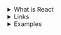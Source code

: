 <details>
  <summary>What is React</summary>
  
  - React is a JavaScript Library known for front-end development (or user interface).
  - It is popular due to its component-based architecture, Single Page Applications (SPAs), and Virtual DOM for building web applications that are fast, efficient, and scalable.

 

  
</details>
 <details>
    <summary>Links</summary>
    
  - [Geeks](https://www.geeksforgeeks.org/react/)
  - [Scimba](https://scrimba.com/learn-react-c0e/~04xn)
  - [React DEV](https://react.dev/learn)
  - [HandsOnReact](https://handsonreact.com/)
    
  </details>
  <details>
    <summary>Examples</summary>

  - Image Example

    ```
    import { createElement } from "react"
    import { createRoot } from "react-dom/client"
    const root = createRoot(document.getElementById("root"))
    root.render(
        <main>
            <img src="react-logo.png" />
            <h1>This is another element</h1>
        </main>
    )
    ```
  
  - s
  - Basic Example

   ```
      import {createRoot} from "react-dom/client"
      const root = createRoot(document.getElementById("root"))
      root.render(
      <h1>Hello from React!</h1>
      )
   ```
  - Example 1

   ```
    import { createRoot } from "react-dom/client"
    const root = createRoot(document.getElementById("root"))
    
    root.render(
      <main>
          <img src="react-logo.png" width="40px" alt="React logo" />
          <h1>Fun facts about React!</h1>
          <ul>
              <li>Was first release in 2013</li>
              <li>Was originally created by Jordan Walke</li>
              <li>Has well over 200K stars on GitHub</li>
              <li>Is maintained by Meta</li>
              <li>Powers thousands of enterprise apps, including mobile apps</li>
          </ul>
      </main>
    )

   ```
 - Example  - Component

    ```
      import { createRoot } from "react-dom/client"
      const root = createRoot(document.getElementById("root"))
      
      root.render(
      <TemporaryName />
      )
      
      function TemporaryName() {
      return (
          <main>
              <img src="react-logo.png" width="40px" alt="React logo" />
              <h1>Fun facts about React!</h1>
              <ul>
                  <li>Was first release in 2013</li>
                  <li>Was originally created by Jordan Walke</li>
                  <li>Has well over 200K stars on GitHub</li>
                  <li>Is maintained by Meta</li>
                  <li>Powers thousands of enterprise apps, including mobile apps</li>
              </ul>
          </main>
      )
      }
   ```
 - Example - Challenge
Part 2: 
- Add a `<header>` element with an `<img />` element with the image of the 
  React logo inside (src="react-logo.png") and make sure to set the 
  width to something more manageable so it doesn't take up the whole screen.
  Also, as always, you should include some alt text on the image.
- Add an `<h1>` with some text describing the page. (E.g. "Reasons
  I'm excited to learn React"). Place it above the ordered list, then wrap
  the `<h1>` and `<ol>` inside a `<main>` element to keep our semantic
  structure flowing well.
- Add a `<footer>` after the list that says: 
    "© 20xx <last name here> development. All rights reserved."
 */

  ```
    import { createRoot } from "react-dom/client"
    const root = createRoot(document.getElementById("root"))
    
    function Page() {
        return (
            <div>
                <header>
                    <img src="react-logo.png" width="40px" alt="React logo" />
                </header>
                <main>
                    <h1>Reason I am excited to learn React</h1>
                    <ol>
                        <li>React is a popular library, so I will be able to fit in with all the coolest devs out there! 😎</li>
                        <li>I am more likely to get a job as a front end developer if I know React</li>
                    </ol>
                </main>
                <footer>
                    <small>© 2024 Ziroll development. All rights reserved.</small>
                </footer>
            </div>
        )
    }

  ```
 - s
 - Example - challenge components

   ```
      /** Mini Challenge:
      * 
      * Move the `header` element from the Page component into 
      * its own component called "Header"
      * 
      * Then render an instance of the Header component inside
      * the Page component where the `header` used to be.
      */

     import { createRoot } from "react-dom/client"
     const root = createRoot(document.getElementById("root"))
     root.render(
     <Page/>
     )
  
     functino Header(){
     return(
      <header>   <img src="react-logo.png" width="40px" alt="React logo" /></header>
     )
     }
  
  
     /** Challenge: 
     * Move the `main` element into its own component called "MainContent" 
     * and render that component inside the Page component.
     * 
     * Do the same with the `footer` element, moving it into a new
     * component called "Footer"
      */
  
       functino MainComponent(){
          <main>
              <h1>Reason I am excited to learn React</h1>
              <ol>
                  <li>React is a popular library, so I will be able to fit in with all the coolest devs out there! 😎</li>
                  <li>I am more likely to get a job as a front end developer if I know React</li>
              </ol>
          </main>
       }
  
     function Footer(){
      <footer>
          <small>© 2024 Ziroll development. All rights reserved.</small>
      </footer>
     }

     function Page(){
   <>
     <Header/>
     <MainComponent/>
     <Footer/>
   </>
     }
   
   ```
  - Example -- with CSS

  ```
      import { createRoot } from "react-dom/client"
      const root = createRoot(document.getElementById("root"))
      
      function Header() {
          return (
              <header className="header">
                  <img src="react-logo.png" className="nav-logo" alt="React logo" />
                  <nav>
                      <ul className="nav-list">
                          <li className="nav-list-item">Pricing</li>
                          <li className="nav-list-item">About</li>
                          <li className="nav-list-item">Contact</li>
                      </ul>
                  </nav>
              </header>
          )
      }
      
      function MainContent() {
          return (
              <main>
                  <h1>Reason I am excited to learn React</h1>
                  <ol>
                      <li>React is a popular library, so I will be able to fit in with all the coolest devs out there! 😎</li>
                      <li>I am more likely to get a job as a front end developer if I know React</li>
                  </ol>
              </main>
          )
      }
      
      function Footer() {
          return (
              <footer>
                  <small>© 2024 Ziroll development. All rights reserved.</small>
              </footer>
          )
      }
      
      function Page() {
          return (
              <>
                  <Header />
                  <MainContent />
                  <Footer />
              </>
          )
      }
      
      root.render(
          <Page />
      )


    -------
      css
    -------
        
          * {
            box-sizing: border-box;
        }
        
        body {
            padding: 20px;
            font-family: Arial, Helvetica, sans-serif;
            background: #27292c;
            color: white;
        }
        
        h1 {
            margin-top: 30px;
        }
        
        .header {
            display: flex;
            align-items: center;
            justify-content: space-between;
        }
        
        .nav-list {
            list-style: none;
            display: flex;
        }
        
        .nav-list-item {
            margin-left: 10px;
            font-size: 1.1rem;
        }
        
        .nav-logo {
            width: 55px;
        }


  ```
  
  - ad

    
    
  
    
  </details>
